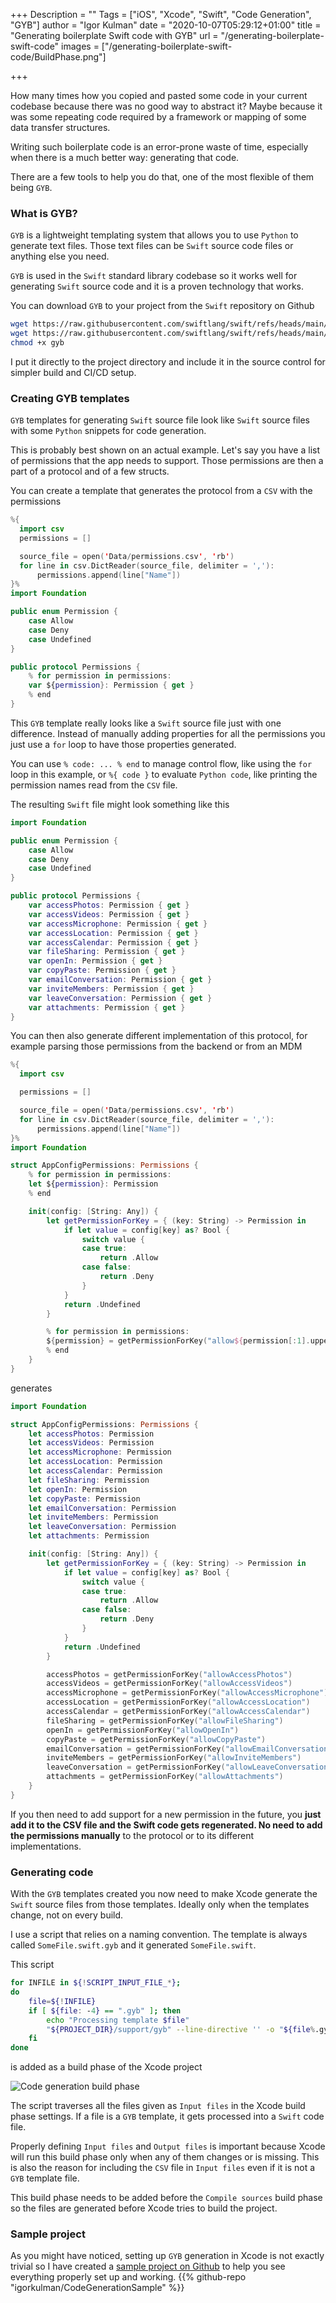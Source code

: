 +++
Description = ""
Tags = ["iOS", "Xcode", "Swift", "Code Generation", "GYB"]
author = "Igor Kulman"
date = "2020-10-07T05:29:12+01:00"
title = "Generating boilerplate Swift code with GYB"
url = "/generating-boilerplate-swift-code"
images = ["/generating-boilerplate-swift-code/BuildPhase.png"]

+++

How many times how you copied and pasted some code in your current codebase because there was no good way to abstract it? Maybe because it was some repeating code required by a framework or mapping of some data transfer structures.

Writing such boilerplate code is an error-prone waste of time, especially when there is a much better way: generating that code.

There are a few tools to help you do that, one of the most flexible of them being `GYB`.

### What is GYB?

`GYB` is a lightweight templating system that allows you to use `Python` to generate text files. Those text files can be `Swift` source code files or anything else you need.

`GYB` is used in the `Swift` standard library codebase so it works well for generating `Swift` source code and it is a proven technology that works.

You can download `GYB` to your project from the `Swift` repository on Github

```bash
wget https://raw.githubusercontent.com/swiftlang/swift/refs/heads/main/utils/gyb.py
wget https://raw.githubusercontent.com/swiftlang/swift/refs/heads/main/utils/gyb
chmod +x gyb
```

I put it directly to the project directory and include it in the source control for simpler build and CI/CD setup.

### Creating GYB templates

`GYB` templates for generating `Swift` source file look like `Swift` source files with some `Python` snippets for code generation.

This is probably best shown on an actual example. Let's say you have a list of permissions that the app needs to support. Those permissions are then a part of a protocol and of a few structs.

<!--more-->

You can create a template that generates the protocol from a `CSV` with the permissions

```swift
%{
  import csv
  permissions = []

  source_file = open('Data/permissions.csv', 'rb')
  for line in csv.DictReader(source_file, delimiter = ','):
      permissions.append(line["Name"])
}%
import Foundation

public enum Permission {
    case Allow
    case Deny
    case Undefined
}

public protocol Permissions {
    % for permission in permissions:
    var ${permission}: Permission { get }
    % end
}
```

This `GYB` template really looks like a `Swift` source file just with one difference. Instead of manually adding properties for all the permissions you just use a `for` loop to have those properties generated.

You can use `% code: ... % end` to manage control flow, like using the `for` loop in this example, or `%{ code }` to evaluate `Python code`, like printing the permission names read from the `CSV` file.

The resulting `Swift` file might look something like this

```swift
import Foundation

public enum Permission {
    case Allow
    case Deny
    case Undefined
}

public protocol Permissions {
    var accessPhotos: Permission { get }
    var accessVideos: Permission { get }
    var accessMicrophone: Permission { get }
    var accessLocation: Permission { get }
    var accessCalendar: Permission { get }
    var fileSharing: Permission { get }
    var openIn: Permission { get }
    var copyPaste: Permission { get }
    var emailConversation: Permission { get }
    var inviteMembers: Permission { get }
    var leaveConversation: Permission { get }
    var attachments: Permission { get }
}
```

You can then also generate different implementation of this protocol, for example parsing those permissions from the backend or from an MDM

```swift
%{
  import csv

  permissions = []

  source_file = open('Data/permissions.csv', 'rb')
  for line in csv.DictReader(source_file, delimiter = ','):
      permissions.append(line["Name"])
}%
import Foundation

struct AppConfigPermissions: Permissions {
    % for permission in permissions:
    let ${permission}: Permission
    % end

    init(config: [String: Any]) {
        let getPermissionForKey = { (key: String) -> Permission in
            if let value = config[key] as? Bool {
                switch value {
                case true:
                    return .Allow
                case false:
                    return .Deny
                }
            }
            return .Undefined
        }

        % for permission in permissions:
        ${permission} = getPermissionForKey("allow${permission[:1].upper() + permission[1:]}")
        % end
    }
}
```

generates

```swift
import Foundation

struct AppConfigPermissions: Permissions {
    let accessPhotos: Permission
    let accessVideos: Permission
    let accessMicrophone: Permission
    let accessLocation: Permission
    let accessCalendar: Permission
    let fileSharing: Permission
    let openIn: Permission
    let copyPaste: Permission
    let emailConversation: Permission
    let inviteMembers: Permission
    let leaveConversation: Permission
    let attachments: Permission

    init(config: [String: Any]) {
        let getPermissionForKey = { (key: String) -> Permission in
            if let value = config[key] as? Bool {
                switch value {
                case true:
                    return .Allow
                case false:
                    return .Deny
                }
            }
            return .Undefined
        }

        accessPhotos = getPermissionForKey("allowAccessPhotos")
        accessVideos = getPermissionForKey("allowAccessVideos")
        accessMicrophone = getPermissionForKey("allowAccessMicrophone")
        accessLocation = getPermissionForKey("allowAccessLocation")
        accessCalendar = getPermissionForKey("allowAccessCalendar")
        fileSharing = getPermissionForKey("allowFileSharing")
        openIn = getPermissionForKey("allowOpenIn")
        copyPaste = getPermissionForKey("allowCopyPaste")
        emailConversation = getPermissionForKey("allowEmailConversation")
        inviteMembers = getPermissionForKey("allowInviteMembers")
        leaveConversation = getPermissionForKey("allowLeaveConversation")
        attachments = getPermissionForKey("allowAttachments")
    }
}
```

If you then need to add support for a new permission in the future, you **just add it to the CSV file and the Swift code gets regenerated. No need to add the permissions manually** to the protocol or to its different implementations.

### Generating code

With the `GYB` templates created you now need to make Xcode generate the `Swift` source files from those templates. Ideally only when the templates change, not on every build.

I use a script that relies on a naming convention. The template is always called `SomeFile.swift.gyb` and it generated `SomeFile.swift`.

This script

```bash
for INFILE in ${!SCRIPT_INPUT_FILE_*};
do
    file=${!INFILE}
    if [ ${file: -4} == ".gyb" ]; then
        echo "Processing template $file"
        "${PROJECT_DIR}/support/gyb" --line-directive '' -o "${file%.gyb}" "$file"
    fi
done
```

is added as a build phase of the Xcode project

![Code generation build phase](BuildPhase.png)

The script traverses all the files given as `Input files` in the Xcode build phase settings. If a file is a `GYB` template, it gets processed into a `Swift` code file.

Properly defining `Input files` and `Output files` is important because Xcode will run this build phase only when any of them changes or is missing. This is also the reason for including the `CSV` file in `Input files` even if it is not a `GYB` template file.

This build phase needs to be added before the `Compile sources` build phase so the files are generated before Xcode tries to build the project.

### Sample project

As you might have noticed, setting up `GYB` generation in Xcode is not exactly trivial so I have created a [sample project on Github](https://github.com/igorkulman/CodeGenerationSample) to help you see everything properly set up and working.
{{% github-repo "igorkulman/CodeGenerationSample" %}}